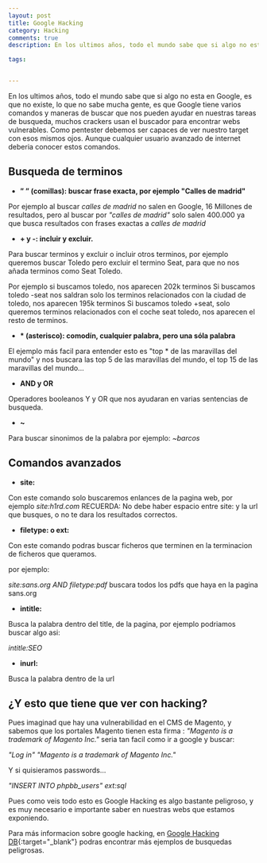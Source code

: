 ```yaml
---
layout: post
title: Google Hacking
category: Hacking
comments: true
description: En los ultimos años, todo el mundo sabe que si algo no esta en Google, es que no existe, lo que no sabe mucha gente, es que Google tiene varios comandos y maneras de buscar que nos pueden ayudar en nuestras tareas de busqueda, muchos crackers usan el buscador para encontrar webs vulnerables. Como pentester debemos ser capaces de ver nuestro target con esos mismos ojos. Aunque cualquier usuario avanzado de internet deberia conocer estos comandos.

tags:   


---
```


En los ultimos años, todo el mundo sabe que si algo no esta en Google, es que no existe, lo que no sabe mucha gente, es que Google tiene varios comandos y maneras de buscar que nos pueden ayudar en nuestras tareas de busqueda, muchos crackers usan el buscador para encontrar webs vulnerables. Como pentester debemos ser capaces de ver nuestro target con esos mismos ojos. Aunque cualquier usuario avanzado de internet deberia conocer estos comandos.

## Busqueda de terminos

* __” ” (comillas): buscar frase exacta, por ejemplo "Calles de madrid"__

Por ejemplo al buscar *calles de madrid* no salen en Google, 16 Millones de resultados, pero al buscar por *\"calles de madrid\"* solo salen 400.000 ya que busca resultados con frases exactas a *calles de madrid*

* __\+ y -: incluir y excluir.__

Para buscar terminos y excluir o incluir otros terminos, por ejemplo queremos buscar Toledo pero excluir el termino Seat, para que no nos añada terminos como Seat Toledo.

Por ejemplo si buscamos toledo, nos aparecen 202k terminos
Si buscamos toledo -seat nos saldran solo los terminos relacionados con la ciudad de toledo, nos aparecen 195k terminos
Si buscamos toledo +seat, solo queremos terminos relacionados con el coche seat toledo, nos aparecen el resto de terminos.

* __\* (asterisco): comodín, cualquier palabra, pero una sóla palabra__

El ejemplo más facil para entender esto es "top * de las maravillas del mundo" y nos buscara las top 5 de las maravillas del mundo, el top 15 de las maravillas del mundo... 

* __AND y OR__ 

Operadores booleanos Y y OR que nos ayudaran en varias sentencias de busqueda.

* __\~__ 

Para buscar sinonimos de la palabra por ejemplo: *~barcos*

## Comandos avanzados

* __site:__

Con este comando solo buscaremos enlances de la pagina web, por ejemplo *site:h1rd.com*  RECUERDA: No debe haber espacio entre site: y la url que busques, o no te dara los resultados correctos.

* __filetype:  o ext:__ 

Con este comando podras buscar ficheros que terminen en la terminacion de ficheros que queramos.

por ejemplo:

*site:sans.org AND filetype:pdf* buscara todos los pdfs que haya en la pagina sans.org

* __intitle:__

Busca la palabra dentro del title, de la pagina, por ejemplo podriamos buscar algo asi:

*intitle:SEO*

* __inurl:__

Busca la palabra dentro de la url

## ¿Y esto que tiene que ver con hacking?

Pues imaginad que hay una vulnerabilidad en el CMS de Magento, y sabemos que los portales Magento tienen esta firma : *"Magento is a trademark of Magento Inc."* seria tan facil como ir a google y buscar:

*"Log in" "Magento is a trademark of Magento Inc."*

Y si quisieramos passwords...

*"INSERT INTO phpbb_users" ext:sql*

Pues como veis todo esto es Google Hacking es algo bastante peligroso, y es muy necesario e importante saber en nuestras webs que estamos exponiendo.

Para más informacion sobre google hacking, en [Google Hacking DB](https://www.exploit-db.com/google-hacking-database/){:target="_blank"} podras encontrar más ejemplos de busquedas peligrosas.







